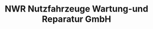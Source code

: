 ---
title: "NWR Nutzfahrzeuge Wartung-und Reparatur GmbH"
url: /koeln/nwr-nutzfahrzeuge-wartung-und-reparatur-gmbh/
shop: Autowerkstatt
---